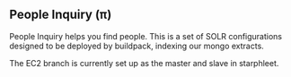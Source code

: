 People Inquiry (π)
----------------
People Inquiry helps you find people.  This is a set of SOLR
configurations designed to be deployed by buildpack, indexing our mongo
extracts.

The EC2 branch is currently set up as the master and slave in starphleet.

